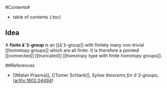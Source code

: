 #Contents#
* table of contents
{:toc}


## Idea

A **finite âˆž-group** is an [[âˆž-group]] with finitely many non-trivial [[homotopy groups]] which are all finite. It is therefore a pointed [[connected]] [[truncated]] [[homotopy type with finite homotopy groups]].

##References

* [[Matan Prasma]], [[Tomer Schlank]], _Sylow theorems for âˆž-groups_, ([arXiv:1602.04494](https://arxiv.org/abs/1602.04494))